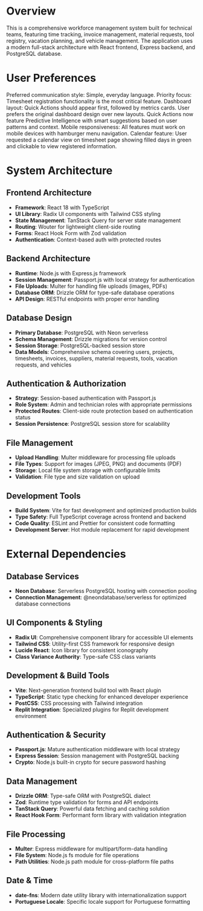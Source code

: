 # Overview

This is a comprehensive workforce management system built for technical teams, featuring time tracking, invoice management, material requests, tool registry, vacation planning, and vehicle management. The application uses a modern full-stack architecture with React frontend, Express backend, and PostgreSQL database.

# User Preferences

Preferred communication style: Simple, everyday language.
Priority focus: Timesheet registration functionality is the most critical feature.
Dashboard layout: Quick Actions should appear first, followed by metrics cards. User prefers the original dashboard design over new layouts. Quick Actions now feature Predictive Intelligence with smart suggestions based on user patterns and context.
Mobile responsiveness: All features must work on mobile devices with hamburger menu navigation.
Calendar feature: User requested a calendar view on timesheet page showing filled days in green and clickable to view registered information.

# System Architecture

## Frontend Architecture
- **Framework**: React 18 with TypeScript
- **UI Library**: Radix UI components with Tailwind CSS styling
- **State Management**: TanStack Query for server state management
- **Routing**: Wouter for lightweight client-side routing
- **Forms**: React Hook Form with Zod validation
- **Authentication**: Context-based auth with protected routes

## Backend Architecture
- **Runtime**: Node.js with Express.js framework
- **Session Management**: Passport.js with local strategy for authentication
- **File Uploads**: Multer for handling file uploads (images, PDFs)
- **Database ORM**: Drizzle ORM for type-safe database operations
- **API Design**: RESTful endpoints with proper error handling

## Database Design
- **Primary Database**: PostgreSQL with Neon serverless
- **Schema Management**: Drizzle migrations for version control
- **Session Storage**: PostgreSQL-backed session store
- **Data Models**: Comprehensive schema covering users, projects, timesheets, invoices, suppliers, material requests, tools, vacation requests, and vehicles

## Authentication & Authorization
- **Strategy**: Session-based authentication with Passport.js
- **Role System**: Admin and technician roles with appropriate permissions
- **Protected Routes**: Client-side route protection based on authentication status
- **Session Persistence**: PostgreSQL session store for scalability

## File Management
- **Upload Handling**: Multer middleware for processing file uploads
- **File Types**: Support for images (JPEG, PNG) and documents (PDF)
- **Storage**: Local file system storage with configurable limits
- **Validation**: File type and size validation on upload

## Development Tools
- **Build System**: Vite for fast development and optimized production builds
- **Type Safety**: Full TypeScript coverage across frontend and backend
- **Code Quality**: ESLint and Prettier for consistent code formatting
- **Development Server**: Hot module replacement for rapid development

# External Dependencies

## Database Services
- **Neon Database**: Serverless PostgreSQL hosting with connection pooling
- **Connection Management**: @neondatabase/serverless for optimized database connections

## UI Components & Styling
- **Radix UI**: Comprehensive component library for accessible UI elements
- **Tailwind CSS**: Utility-first CSS framework for responsive design
- **Lucide React**: Icon library for consistent iconography
- **Class Variance Authority**: Type-safe CSS class variants

## Development & Build Tools
- **Vite**: Next-generation frontend build tool with React plugin
- **TypeScript**: Static type checking for enhanced developer experience
- **PostCSS**: CSS processing with Tailwind integration
- **Replit Integration**: Specialized plugins for Replit development environment

## Authentication & Security
- **Passport.js**: Mature authentication middleware with local strategy
- **Express Session**: Session management with PostgreSQL backing
- **Crypto**: Node.js built-in crypto for secure password hashing

## Data Management
- **Drizzle ORM**: Type-safe ORM with PostgreSQL dialect
- **Zod**: Runtime type validation for forms and API endpoints
- **TanStack Query**: Powerful data fetching and caching solution
- **React Hook Form**: Performant form library with validation integration

## File Processing
- **Multer**: Express middleware for multipart/form-data handling
- **File System**: Node.js fs module for file operations
- **Path Utilities**: Node.js path module for cross-platform file paths

## Date & Time
- **date-fns**: Modern date utility library with internationalization support
- **Portuguese Locale**: Specific locale support for Portuguese formatting